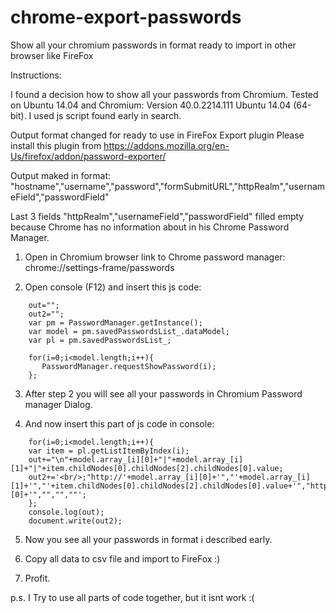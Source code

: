 # chrome-export-passwords
Show all your chromium passwords in format ready to import in other browser like FireFox

Instructions:

I found a decision how to show all your passwords from Chromium. Tested on Ubuntu 14.04 and Chromium: Version 40.0.2214.111 Ubuntu 14.04 (64-bit). I used js script found early in search.


Output format changed for ready to use in FireFox Export plugin 
Please install this plugin from https://addons.mozilla.org/en-Us/firefox/addon/password-exporter/

Output maked in format: 
"hostname","username","password","formSubmitURL","httpRealm","usernameField","passwordField"

Last 3 fields "httpRealm","usernameField","passwordField" filled empty because Chrome has no information about in his Chrome Password Manager.


1. Open in Chromium browser link to Chrome password manager: chrome://settings-frame/passwords

2. Open console (F12) and insert this js code:
```
    out="";
    out2="";
    var pm = PasswordManager.getInstance();
    var model = pm.savedPasswordsList_.dataModel;
    var pl = pm.savedPasswordsList_;
    
    for(i=0;i<model.length;i++){
       PasswordManager.requestShowPassword(i);
    };
```
3. After step 2 you will see all your passwords in Chromium Password manager Dialog.

4. And now insert this part of js code in console:
```
    for(i=0;i<model.length;i++){
    var item = pl.getListItemByIndex(i);
    out+="\n"+model.array_[i][0]+"|"+model.array_[i][1]+"|"+item.childNodes[0].childNodes[2].childNodes[0].value;
    out2+='<br/>;"http://'+model.array_[i][0]+'","'+model.array_[i][1]+'","'+item.childNodes[0].childNodes[2].childNodes[0].value+'","http://'+model.array_[i][0]+'","","",""';
    };
    console.log(out);
    document.write(out2);
```
5. Now you see all your passwords in format i described early.

6. Copy all data to csv file and import to FireFox :)

7. Profit.

p.s. I Try to use all parts of code together, but it isnt work :(
